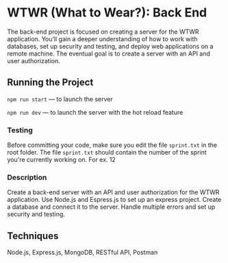 # WTWR (What to Wear?): Back End

The back-end project is focused on creating a server for the WTWR application. You’ll gain a deeper understanding of how to work with databases, set up security and testing, and deploy web applications on a remote machine. The eventual goal is to create a server with an API and user authorization.

## Running the Project

`npm run start` — to launch the server

`npm run dev` — to launch the server with the hot reload feature

### Testing

Before committing your code, make sure you edit the file `sprint.txt` in the root folder. The file `sprint.txt` should contain the number of the sprint you're currently working on. For ex. 12

### Description

Create a back-end server with an API and user authorization for the WTWR application. Use Node.js and Espress.js to set up an express project. Create a database and connect it to the server. Handle multiple errors and set up security and testing.

## Techniques

Node.js, Express.js, MongoDB, RESTful API, Postman
